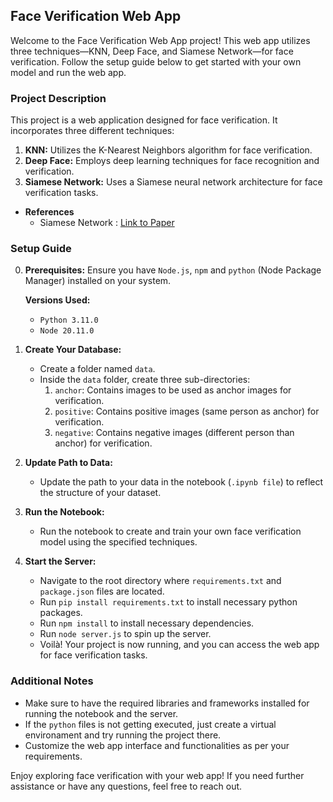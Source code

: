 ## Face Verification Web App

Welcome to the Face Verification Web App project! This web app utilizes three techniques—KNN, Deep Face, and Siamese Network—for face verification. Follow the setup guide below to get started with your own model and run the web app.

### Project Description

This project is a web application designed for face verification. It incorporates three different techniques:

1. **KNN:** Utilizes the K-Nearest Neighbors algorithm for face verification.
2. **Deep Face:** Employs deep learning techniques for face recognition and verification.
3. **Siamese Network:** Uses a Siamese neural network architecture for face verification tasks.

- **References**
    - Siamese Network : [Link to Paper](https://www.cs.cmu.edu/~rsalakhu/papers/oneshot1.pdf)

### Setup Guide

0. **Prerequisites:** Ensure you have `Node.js`, `npm` and `python` (Node Package Manager) installed on your system.

    **Versions Used:**
     - `Python 3.11.0`
     - `Node 20.11.0`

1. **Create Your Database:**
   - Create a folder named `data`.
   - Inside the `data` folder, create three sub-directories:
     1. `anchor`: Contains images to be used as anchor images for verification.
     2. `positive`: Contains positive images (same person as anchor) for verification.
     3. `negative`: Contains negative images (different person than anchor) for verification.

2. **Update Path to Data:**
   - Update the path to your data in the notebook (`.ipynb file`) to reflect the structure of your dataset.

3. **Run the Notebook:**
   - Run the notebook to create and train your own face verification model using the specified techniques.


4. **Start the Server:**
   - Navigate to the root directory where `requirements.txt` and `package.json` files are located.
   - Run `pip install requirements.txt` to install necessary python packages.
   - Run `npm install` to install necessary dependencies.
   - Run `node server.js` to spin up the server.
   - Voilà! Your project is now running, and you can access the web app for face verification tasks.

### Additional Notes

- Make sure to have the required libraries and frameworks installed for running the notebook and the server.
- If the `python` files is not getting executed, just create a virtual environament and try running the project there.
- Customize the web app interface and functionalities as per your requirements.

Enjoy exploring face verification with your web app! If you need further assistance or have any questions, feel free to reach out.
